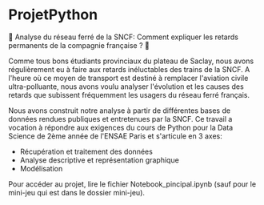 # ProjetPython

🚂 Analyse du réseau ferré de la SNCF: Comment expliquer les retards permanents de la compagnie française ? 🚂

Comme tous bons étudiants provinciaux du plateau de Saclay, nous avons régulièrement eu à faire aux retards inéluctables des trains de la SNCF. A l'heure où ce moyen de transport est destiné à remplacer l'aviation civile ultra-polluante, nous avons voulu analyser l'évolution et les causes des retards que subissent fréquemment les usagers du réseau ferré français.

Nous avons construit notre analyse à partir de différentes bases de données rendues publiques et entretenues par la SNCF. Ce travail a vocation à répondre aux exigences du cours de Python pour la Data Science de 2ème année de l'ENSAE Paris et s'articule en 3 axes:

 -   Récupération et traitement des données
 -   Analyse descriptive et représentation graphique
 -   Modélisation

Pour accéder au projet, lire le fichier Notebook_pincipal.ipynb (sauf pour le mini-jeu qui est dans le dossier mini-jeu).
